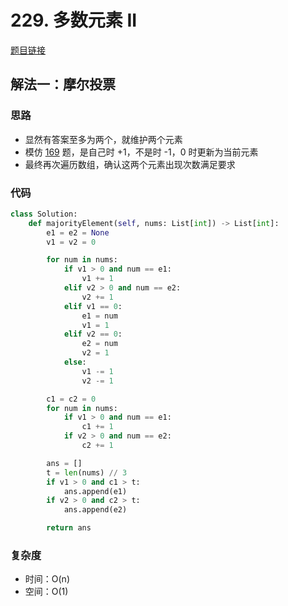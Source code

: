 # 229. 多数元素 II

[题目链接](https://leetcode.cn/problems/majority-element-ii/description/)

## 解法一：摩尔投票

### 思路

- 显然有答案至多为两个，就维护两个元素
- 模仿 [169](169.md) 题，是自己时 +1，不是时 -1，0 时更新为当前元素
- 最终再次遍历数组，确认这两个元素出现次数满足要求

### 代码

```py
class Solution:
    def majorityElement(self, nums: List[int]) -> List[int]:
        e1 = e2 = None
        v1 = v2 = 0

        for num in nums:
            if v1 > 0 and num == e1:
                v1 += 1
            elif v2 > 0 and num == e2:
                v2 += 1
            elif v1 == 0:
                e1 = num
                v1 = 1
            elif v2 == 0:
                e2 = num
                v2 = 1
            else:
                v1 -= 1
                v2 -= 1

        c1 = c2 = 0
        for num in nums:
            if v1 > 0 and num == e1:
                c1 += 1
            if v2 > 0 and num == e2:
                c2 += 1

        ans = []
        t = len(nums) // 3
        if v1 > 0 and c1 > t:
            ans.append(e1)
        if v2 > 0 and c2 > t:
            ans.append(e2)

        return ans
```

### 复杂度

- 时间：O(n)
- 空间：O(1)
